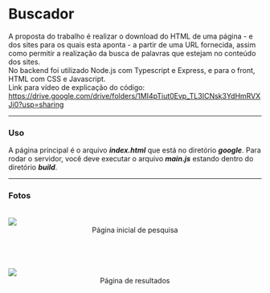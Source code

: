 # Buscador
A proposta do trabalho é realizar o download do HTML de uma página - e dos sites para os quais esta aponta - a partir de uma URL fornecida, 
assim como permitir a realização da busca de palavras que estejam no conteúdo dos sites.<br>
No backend foi utilizado Node.js com Typescript e Express, e para o front, HTML com CSS e Javascript.<br>
Link para vídeo de explicação do código: https://drive.google.com/drive/folders/1MI4pTiut0Evp_TL3ICNsk3YdHmRVXJi0?usp=sharing

***

### Uso
A página principal é o arquivo ___index.html___ que está no diretório ___google___.
Para rodar o servidor, você deve executar o arquivo ___main.js___ estando dentro do diretório ___build___.<br>

***

### Fotos


<br>

<img src="/prints/search.png">
<div align="center"> 
Página inicial de pesquisa
</div>
<br>
<br>
<br>
<br>

<img src="/prints/results.png">
<div align="center"> 
Página de resultados
</div>
